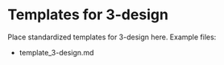 # Templates for 3-design

Place standardized templates for 3-design here. Example files:
- template_3-design.md
